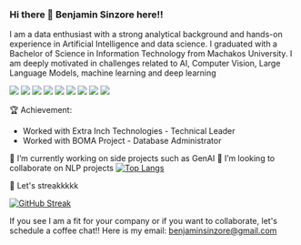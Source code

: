 ### Hi there 👋 Benjamin Sinzore here!!


I am a data enthusiast with a strong analytical background and hands-on experience in Artificial Intelligence and data science. I graduated with a Bachelor of Science in Information Technology from Machakos University. I am deeply motivated in challenges related to AI, Computer Vision, Large Language Models, machine learning and deep learning

![](https://img.shields.io/badge/Code-React-informational?style=flat&logo=react&color=61DAFB)
![](https://img.shields.io/badge/Amazon_AWS-FF9900?style=for-the-badge&logo=amazonaws&logoColor=white)
![](https://img.shields.io/badge/Python-3776AB?style=for-the-badge&logo=python&logoColor=61DAFB)
![](https://img.shields.io/badge/Node.js-43853D?style=for-the-badge&logo=node.js&logoColor=white)
![](https://img.shields.io/badge/CSS-239120?&style=for-the-badge&logo=css3&logoColor=white)
![](https://img.shields.io/badge/C%23-239120?&style=for-the-badge&logo=csharp&logoColor=white)
![](https://img.shields.io/badge/Java-F7DF1E?style=for-the-badge&logo=java&logoColor=black)
![](https://img.shields.io/badge/JavaScript-F7DF1E?style=for-the-badge&logo=javascript&logoColor=black)
![](https://img.shields.io/badge/MongoDB-4EA94B?style=for-the-badge&logo=mongodb&logoColor=white)

	

🏆 Achievement: 
- Worked with Extra Inch Technologies - Technical Leader 
- Worked with BOMA Project - Database Administrator 



🔭 I’m currently working on side projects such as GenAI
👯 I’m looking to collaborate on NLP projects
[![Top Langs](https://github-readme-stats.vercel.app/api/top-langs/?username=benjaminsinzore&layout=compact)](https://github.com/benjaminsinzore)

💪 Let's streakkkkk

[![GitHub Streak](https://streak-stats.demolab.com/?user=benjaminsinzore)](https://git.io/streak-stats)


If you see I am a fit for your company or if you want to collaborate, let's schedule a coffee chat!! 
Here is my email: benjaminsinzore@gmail.com

